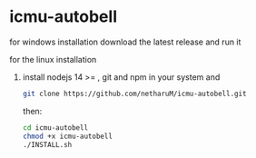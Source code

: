 # icmu-autobell

for windows installation
download the latest release and run it

for the linux installation

1) install nodejs 14 >= , git and npm in your system
    and

    ```bash
    git clone https://github.com/netharuM/icmu-autobell.git
    ```

    then:

    ```bash
    cd icmu-autobell
    chmod +x icmu-autobell
    ./INSTALL.sh
    ```
